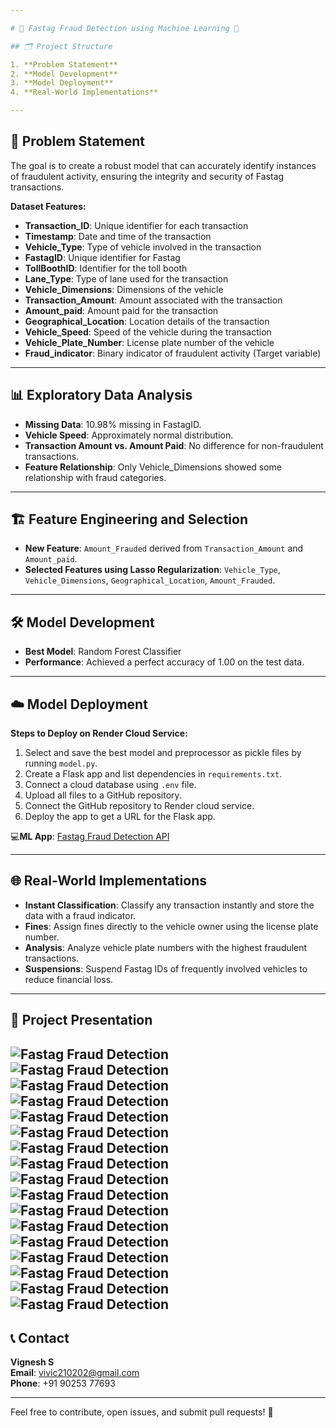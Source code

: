 ```yaml
---

# 🚀 Fastag Fraud Detection using Machine Learning 🤖

## 🗂️ Project Structure

1. **Problem Statement**
2. **Model Development**
3. **Model Deployment**
4. **Real-World Implementations**

---
```


## 📝 Problem Statement

The goal is to create a robust model that can accurately identify instances of fraudulent activity, ensuring the integrity and security of Fastag transactions.

**Dataset Features:**
- **Transaction_ID**: Unique identifier for each transaction
- **Timestamp**: Date and time of the transaction
- **Vehicle_Type**: Type of vehicle involved in the transaction
- **FastagID**: Unique identifier for Fastag
- **TollBoothID**: Identifier for the toll booth
- **Lane_Type**: Type of lane used for the transaction
- **Vehicle_Dimensions**: Dimensions of the vehicle
- **Transaction_Amount**: Amount associated with the transaction
- **Amount_paid**: Amount paid for the transaction
- **Geographical_Location**: Location details of the transaction
- **Vehicle_Speed**: Speed of the vehicle during the transaction
- **Vehicle_Plate_Number**: License plate number of the vehicle
- **Fraud_indicator**: Binary indicator of fraudulent activity (Target variable)

---

## 📊 Exploratory Data Analysis

- **Missing Data**: 10.98% missing in FastagID.
- **Vehicle Speed**: Approximately normal distribution.
- **Transaction Amount vs. Amount Paid**: No difference for non-fraudulent transactions.
- **Feature Relationship**: Only Vehicle_Dimensions showed some relationship with fraud categories.

---

## 🏗️ Feature Engineering and Selection

- **New Feature**: `Amount_Frauded` derived from `Transaction_Amount` and `Amount_paid`.
- **Selected Features using Lasso Regularization**: `Vehicle_Type`, `Vehicle_Dimensions`, `Geographical_Location`, `Amount_Frauded`.

---

## 🛠️ Model Development

- **Best Model**: Random Forest Classifier
- **Performance**: Achieved a perfect accuracy of 1.00 on the test data.

---

## ☁️ Model Deployment

**Steps to Deploy on Render Cloud Service:**

1. Select and save the best model and preprocessor as pickle files by running `model.py`.
2. Create a Flask app and list dependencies in `requirements.txt`.
3. Connect a cloud database using `.env` file.
4. Upload all files to a GitHub repository.
5. Connect the GitHub repository to Render cloud service.
6. Deploy the app to get a URL for the Flask app.

💻**ML App**: [Fastag Fraud Detection API](https://fastag-fraud-detection-api.onrender.com)

---

## 🌐 Real-World Implementations

- **Instant Classification**: Classify any transaction instantly and store the data with a fraud indicator.
- **Fines**: Assign fines directly to the vehicle owner using the license plate number.
- **Analysis**: Analyze vehicle plate numbers with the highest fraudulent transactions.
- **Suspensions**: Suspend Fastag IDs of frequently involved vehicles to reduce financial loss.

---
## 🎯 Project Presentation
![Fastag Fraud Detection](Figures/Slide1.PNG)
![Fastag Fraud Detection](Figures/Slide2.PNG)
![Fastag Fraud Detection](Figures/Slide3.PNG)
![Fastag Fraud Detection](Figures/Slide4.PNG)
![Fastag Fraud Detection](Figures/Slide5.PNG)
![Fastag Fraud Detection](Figures/Slide6.PNG)
![Fastag Fraud Detection](Figures/Slide7.PNG)
![Fastag Fraud Detection](Figures/Slide8.PNG)
![Fastag Fraud Detection](Figures/Slide9.PNG)
![Fastag Fraud Detection](Figures/Slide10.PNG)
![Fastag Fraud Detection](Figures/Slide11.PNG)
![Fastag Fraud Detection](Figures/Slide12.PNG)
![Fastag Fraud Detection](Figures/Slide13.PNG)
![Fastag Fraud Detection](Figures/Slide14.PNG)
![Fastag Fraud Detection](Figures/Slide15.PNG)
![Fastag Fraud Detection](Figures/Slide16.PNG)
![Fastag Fraud Detection](Figures/Slide17.PNG)
---
## 📞 Contact

**Vignesh S**  
**Email**: vivic210202@gmail.com  
**Phone**: +91 90253 77693

---

Feel free to contribute, open issues, and submit pull requests! 🎉
